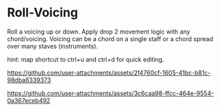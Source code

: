 # Roll-Voicing

 Roll a voicing up or down. Apply drop 2 movement logic with any chord/voicing. 
 Voicing can be a chord on a single staff or a chord spread over many staves (instruments). 

 hint: map shortcut to ctrl+u and ctrl+d for quick editing. 

 
https://github.com/user-attachments/assets/2f4760cf-1605-41bc-b81c-98dba6339373

https://github.com/user-attachments/assets/3c6caa98-ffcc-464e-9554-0a367eceb492





